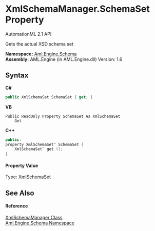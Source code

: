 # XmlSchemaManager.SchemaSet Property 
AutomationML 2.1 API 

Gets the actual XSD schema set

**Namespace:**&nbsp;<a href="N_Aml_Engine_Schema">Aml.Engine.Schema</a><br />**Assembly:**&nbsp;AML.Engine (in AML.Engine.dll) Version: 1.6

## Syntax

**C#**<br />
``` C#
public XmlSchemaSet SchemaSet { get; }
```

**VB**<br />
``` VB
Public ReadOnly Property SchemaSet As XmlSchemaSet
	Get
```

**C++**<br />
``` C++
public:
property XmlSchemaSet^ SchemaSet {
	XmlSchemaSet^ get ();
}
```


#### Property Value
Type: <a href="https://docs.microsoft.com/dotnet/api/system.xml.schema.xmlschemaset" target="_parent" rel="noopener noreferrer">XmlSchemaSet</a>

## See Also


#### Reference
<a href="T_Aml_Engine_Schema_XmlSchemaManager">XmlSchemaManager Class</a><br /><a href="N_Aml_Engine_Schema">Aml.Engine.Schema Namespace</a><br />